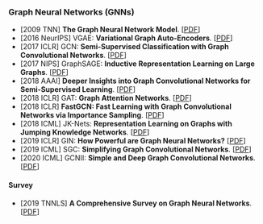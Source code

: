 ### Graph Neural Networks (GNNs)

* [2009 TNN] **The Graph Neural Network Model**. [[PDF](https://ro.uow.edu.au/cgi/viewcontent.cgi?referer=&httpsredir=1&article=10501&context=infopapers)]
* [2016 NeurIPS] VGAE: **Variational Graph Auto-Encoders**. [[PDF](https://arxiv.org/pdf/1611.07308.pdf)]
* [2017 ICLR] GCN: **Semi-Supervised Classification with Graph Convolutional Networks**. [[PDF](https://openreview.net/pdf?id=SJU4ayYgl)]
* [2017 NIPS] GraphSAGE: **Inductive Representation Learning on Large Graphs**. [[PDF](https://proceedings.neurips.cc/paper/2017/file/5dd9db5e033da9c6fb5ba83c7a7ebea9-Paper.pdf)]
* [2018 AAAI] **Deeper Insights into Graph Convolutional Networks for Semi-Supervised Learning**. [[PDF](https://arxiv.org/pdf/1801.07606.pdf)]
* [2018 ICLR] GAT: **Graph Attention Networks**. [[PDF](https://openreview.net/pdf?id=rJXMpikCZ)]
* [2018 ICLR] **FastGCN: Fast Learning with Graph Convolutional Networks via Importance Sampling**. [[PDF](https://arxiv.org/pdf/1801.10247.pdf)]
* [2018 ICML] JK-Nets: **Representation Learning on Graphs with Jumping Knowledge Networks**. [[PDF](https://arxiv.org/pdf/1806.03536.pdf)]
* [2019 ICLR] GIN: **How Powerful are Graph Neural Networks?** [[PDF](https://arxiv.org/pdf/1810.00826.pdf)]
* [2019 ICML] SGC: **Simplifying Graph Convolutional Networks**. [[PDF](http://proceedings.mlr.press/v97/wu19e/wu19e.pdf)]
* [2020 ICML] GCNII: **Simple and Deep Graph Convolutional Networks**. [[PDF](https://arxiv.org/pdf/2007.02133.pdf)]

#### Survey

* [2019 TNNLS] **A Comprehensive Survey on Graph Neural Networks**. [[PDF](https://arxiv.org/pdf/1901.00596.pdf)]

